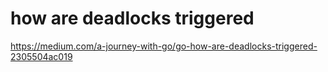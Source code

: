 # how are deadlocks triggered

https://medium.com/a-journey-with-go/go-how-are-deadlocks-triggered-2305504ac019
